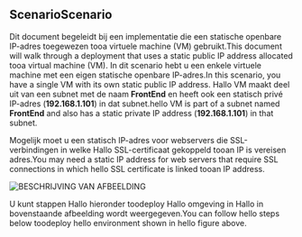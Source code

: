 ## <a name="scenario"></a><span data-ttu-id="1208c-101">Scenario</span><span class="sxs-lookup"><span data-stu-id="1208c-101">Scenario</span></span>
<span data-ttu-id="1208c-102">Dit document begeleidt bij een implementatie die een statische openbare IP-adres toegewezen tooa virtuele machine (VM) gebruikt.</span><span class="sxs-lookup"><span data-stu-id="1208c-102">This document will walk through a deployment that uses a static public IP address allocated tooa virtual machine (VM).</span></span> <span data-ttu-id="1208c-103">In dit scenario hebt u een enkele virtuele machine met een eigen statische openbare IP-adres.</span><span class="sxs-lookup"><span data-stu-id="1208c-103">In this scenario, you have a single VM with its own static public IP address.</span></span> <span data-ttu-id="1208c-104">Hallo VM maakt deel uit van een subnet met de naam **FrontEnd** en heeft ook een statisch privé IP-adres (**192.168.1.101**) in dat subnet.</span><span class="sxs-lookup"><span data-stu-id="1208c-104">hello VM is part of a subnet named **FrontEnd** and also has a static private IP address (**192.168.1.101**) in that subnet.</span></span>

<span data-ttu-id="1208c-105">Mogelijk moet u een statisch IP-adres voor webservers die SSL-verbindingen in welke Hallo SSL-certificaat gekoppeld tooan IP is vereisen adres.</span><span class="sxs-lookup"><span data-stu-id="1208c-105">You may need a static IP address for web servers that require SSL connections in which hello SSL certificate is linked tooan IP address.</span></span> 

![BESCHRIJVING VAN AFBEELDING](./media/virtual-network-deploy-static-pip-scenario-include/figure1.png)

<span data-ttu-id="1208c-107">U kunt stappen Hallo hieronder toodeploy Hallo omgeving in Hallo in bovenstaande afbeelding wordt weergegeven.</span><span class="sxs-lookup"><span data-stu-id="1208c-107">You can follow hello steps below toodeploy hello environment shown in hello figure above.</span></span>

